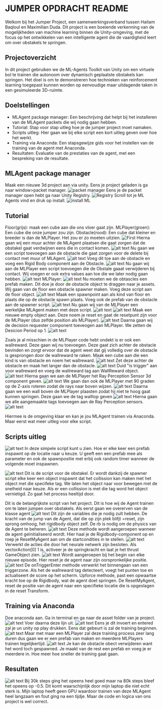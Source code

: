 # JUMPER OPDRACHT README

Welkom bij het Jumper Project, een samenwerkingsverband tussen Haitam Baqloul en Maximilian Duda. Dit project is een boeiende verkenning van de mogelijkheden van machine learning binnen de Unity-omgeving, met de focus op het ontwikkelen van een intelligente agent die de vaardigheid leert om over obstakels te springen.

## Projectoverzicht

In dit project gebruiken we de ML-Agents Toolkit van Unity om een virtuele bol te trainen die autonoom over dynamisch geplaatste obstakels kan springen. Het doel is om te demonstreren hoe technieken van reinforcement learning toegepast kunnen worden op eenvoudige maar uitdagende taken in een gesimuleerde 3D-ruimte.

## Doelstellingen

- MLAgent package manager: Een beschrijving dat helpt bij het installeren van de MLAgent packets die wij nodig gaan hebben.
- Tutorial: Stap voor stap uitleg hoe je de jumper project moet namaken.
- Scripts uitleg: Hier gaan we bij elke script een kort uitleg geven over hoe het werkt.
- Training via Anaconda: Een stapsgewijze gids voor het instellen van de training van de agent met Anaconda.
- Resultaten: Evaluatie van de prestaties van de agent, met een bespreking van de resultate.

## MLAgent package manager

Maak een nieuwe 3d project aan via unity. Eens je project geladen is ga naar window>packet manager.
![packet manager](ReadmeVR/image.png)
Eens je de packet manager open hebt ga naar Unity Registry.
![Registry](ReadmeVR/image-1.png)
Scroll tot je ML Agents vind en druk op install.
![install ML](ReadmeVR/image-2.png)

## Tutorial

Floor(grijs): maak een cube aan die ons vloer gaat zijn.
MLPlayer(groen): Een cube die onze jumper zou zijn.
Obstacle(rood): Een cube dat kleiner en breeder is dan de MLPlayer.
Het zou er zo moeten uitzien.
![First](ReadmeVR/image-3.png)
Hierna gaan wij een muur achter de MLAgent plaatsen die gaat zorgen dat de obstakel gaat verdwijnen eens die in contact komen.
![alt text](ReadmeVR/image-4.png)
Nu gaan we een script toevoegen aan de obstacle die gaat zorgen voor de delete bij contact met muur of MLAgent.
![alt text](ReadmeVR/image-5.png)
Voeg dit toe aan de obstacle en voeg een Rigid Body component aan de Obstacle.
![alt text](ReadmeVR/image-6.png)
Nu gaan wij aan de MLPlayer een script toevoegen die de Obstale gaaat verwijderen bij contact. Wij voegen er ook extra values aan toe die we later nodig gaan hebben.
![alt text](ReadmeVR/image-7.png)
MLPlayer:
![alt text](ReadmeVR/image-8.png)
Nu moeten we de obtascles een prefab maken. Dit doe je door de obstacle object te draggen naar je assets.
Wij gaan van de floor een obstacle spawner maken. Voeg deze script aan de floor object.
![alt text](ReadmeVR/image-9.png)
Maak een spawnpoint aan als kind van floor en plaats die op de obstacle spawn plaats.
Voeg ook de prefab van de obstacle aan de spawner script.
![alt text](ReadmeVR/image-10.png)
Nu gaan wij van de MLPlayer een werkelijke MLAgent maken met deze script.
![alt text](ReadmeVR/image-11.png)
![alt text](ReadmeVR/image-12.png)
Maak een nieuwe empty object aan. Deze noem je reset en gaat de resetpunt zijn voor de MLPlayer (dus zelfde position als MLPlayer).
![alt text](ReadmeVR/image-13.png)
Daarna gaan wij de decision requester component toeveogen aan MLPlayer. We zetten de Desicion Period op 1.
![alt text](ReadmeVR/image-14.png)

Zoals je al misschien in de MLPlayer code hebt ondekt is er ook een wallreward. Deze gaan wij nu toevoegen. Deze gaat zich achter de obstacle bevinden en zorgt ervoor dat de agent weet dat gij volledig over de obstacle is gesprongen door de wallreward te raken.
Maak een cube aan die een kind is van obstacle en noem het wallreward.
![alt text](ReadmeVR/image-15.png)
Zet deze achter de obstacle en maak het langer dan de obstacle.
![alt text](ReadmeVR/image-16.png)
Duid "is trigger" aan voor wallreward en voeg de wallreward tag aan WallReward object.
![alt text](ReadmeVR/image-17.png)
Hierna gaan we aan de MLPlayer het Ray Perception Sensor 3d component geven.
![alt text](ReadmeVR/image-18.png)
We gaan dan ook de MLPlayer met 90 graden op de Z-axis roteren zodat de rays naar boven wijzen.
![alt text](ReadmeVR/image-19.png)
Daarna gaan we een wall boven de MLPlayer plaasten zodat hij niet te hoog gaat kunnen springen. Deze gaan we de tag walltop geven
![alt text](ReadmeVR/image-20.png)
Hierna gaan we alle aangemaakte tags toevoegen aan de Ray Perception sensors.
![alt text](ReadmeVR/image-21.png)

Hiermee is de omgeving klaar en kan je jou MLAgent trainen via Anaconda. Maar eerst wat meer uitleg voor elke script.

## Scripts uitleg

![alt text](ReadmeVR/image-26.png)
In deze simpele script kunt u zien. Hoe er elke keer een prefab inspawnt op de locatie naar u keuze. U geeft een een prefab mee als parameter en ook de spawnpositie met erbij ook random timer wanneer de volgende moet inspawnen.

![alt text](ReadmeVR/image-27.png)
Dit is de script voor de obstakel. Er wordt dankzij de spawner script elke keer een object inspawnt dat het collission kan maken met het object met die specifeke tag. We laten het object naar voor bewegen met de snelheid naar keuze. Als er een collission is met die tag word het object vernietigd. Zo gaat het process heeltijd door.

Dit is de belangrijkste script van het project. Dit is hoe wij de Agent trainen om te laten jumpen over obstakels.
Als eerst gaan we overerven van de klasse agent
![alt text](ReadmeVR/image-28.png)
Dit zijn de variables die je nodig zult hebben. De kracht van de jump van de Agent, dat die op zijn plek blifjt =reset, zijn sprong omhoog, het rigidbody object zelf. De rb is nodig om de physics van de Agent te beheren.
![alt text](ReadmeVR/image-29.png)
Deze methode wordt aangeroepen wanneer de agent geïnitialiseerd wordt. Hier haal je de Rigidbody-component op en roep je ResetMyAgent aan om de startcondities in te stellen.
![alt text](ReadmeVR/image-30.png)
Verwerkt de acties die door het neurale netwerk zijn besloten. Als vectorAction[0] 1 is, activeer je de springkracht en laat je het thrust GameObject zien.
![alt text](ReadmeVR/image-31.png)
Wordt aangeroepen bij het begin van elke nieuwe episode. Hier reset je de agent naar zijn oorspronkelijke positie.
![alt text](ReadmeVR/image-32.png)
De onTriggerEnter methode verwerkt het binnengaan van een triggerzone. Als het de wallreward tag detecteert, voegt het punten toe en actualiseert de score op het scherm.
Upforce methode, past een opwaartse kracht toe op de Rigidbody, wat de agent doet springen.
De ResetMyAgent, reset de positie van de agent naar een specifieke locatie die is opgeslagen in de reset Transform.

## Training via Anaconda

Doe anaconda aan. Ga in terminal en ga naar de asset folder van je project.
![alt text](ReadmeVR/image-22.png)
Voer daarna deze lijn uit.
![alt text](ReadmeVR/image-23.png)
Eens je dit invoert en entered zal je un unity op play drukken. Eens dat gebeurt is zal de training beginnen.
![alt text](ReadmeVR/image-24.png)
Maar met maar een MLPlayer zal deze training process zeer lang duren dus gaan we er een prefab van maken en meerdere MLPlayers trainen tegelijkertijd.
![alt text](ReadmeVR/image-25.png)
Je kan de obstacle obect verwijderen want het word toch gespawned. Je maakt van de rest een prefab en voeg je er meerdere in. Hoe meer hoe sneller de training gaat gaan.

## Resultaten

![alt text](ReadmeVR/image-33.png)
Bij 30k steps ging het opeens heel goed maar na 80k steps bleef het opeens op -0.5. Dit komt waarschijnlijk door mijn laptop die niet echt sterk is. Mijn laptop heeft geen GPU waardoor trainen van deze MLAgent heel langzaam en fout ging na een tijdje. Maar de code en logica van ons project is wel correct.
